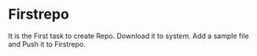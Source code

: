 # Firstrepo
It is the First task to create Repo.
Download it to system.
Add a sample file and Push it to Firstrepo.
